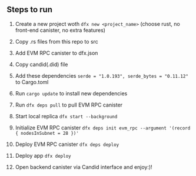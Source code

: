 ## Steps to run

1. Create a new project woth `dfx new <project_name>` (choose rust, no front-end canister, no extra features)

2. Copy .rs files from this repo to src

3. Add EVM RPC canister to dfx.json

4. Copy candid(.did) file

5. Add these dependencies `serde = "1.0.193", serde_bytes = "0.11.12"` to Cargo.toml

6. Run `cargo update` to install new dependencies

7. Run `dfx deps pull` to pull EVM RPC canister

8. Start local replica `dfx start --background`

9. Initialize EVM RPC canister `dfx deps init evm_rpc --argument '(record { nodesInSubnet = 28 })'`

10. Deploy EVM RPC canister `dfx deps deploy`

11. Deploy app `dfx deploy`

12. Open backend canister via Candid interface and enjoy:)!